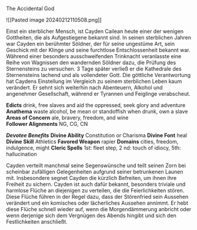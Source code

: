The Accidental God

![[Pasted image 20240212110508.png]]

Einst ein sterblicher Mensch, ist Cayden Cailean heute einer der wenigen Gottheiten, die als Aufgestiegene bekannt sind. In seinen sterblichen Jahren war Cayden ein berühmter Söldner, der für seine ungestüme Art, sein Geschick mit der Klinge und seine furchtlose Entschlossenheit bekannt war. Während einer besonders ausschweifenden Trinknacht veranlasste eine Reihe von Wagnissen den wandernden Söldner dazu, die Prüfung des Sternensteins zu versuchen. 3 Tage später verließ er die Kathedrale des Sternensteins lachend und als vollendeter Gott. Die göttliche Verantwortung hat Caydens Einstellung im Vergleich zu seinem sterblichen Leben kaum verändert. Er sehnt sich weiterhin nach Abenteuern, Alkohol und angenehmer Gesellschaft, während er Tyrannen und Feiglinge verabscheut.

**Edicts** drink, free slaves and aid the oppressed, seek glory and adventure  
**Anathema** waste alcohol, be mean or standoffish when drunk, own a slave  
**Areas of Concern** ale, bravery, freedom, and wine  
**Follower Alignments** NG, CG, CN

***Devotee Benefits***
**Divine Ability** Constitution or Charisma
**Divine Font** heal
**Divine Skill** Athletics
**Favored Weapon** rapier
**Domains** cities, freedom, indulgence, might
**Cleric Spells** 1st: fleet step, 2
nd: touch of idiocy, 5th: hallucination

Cayden verteilt manchmal seine Segenswünsche und teilt seinen Zorn bei scheinbar zufälligen Gelegenheiten aufgrund seiner betrunkenen Launen mit. Insbesondere segnet Cayden die kürzlich Befreiten, um ihnen ihre Freiheit zu sichern. Cayden ist auch dafür bekannt, besonders triviale und harmlose Flüche an diejenigen zu verteilen, die die Feierlichkeiten stören. Diese Flüche führen in der Regel dazu, dass der Störenfried sein Aussehen verändert und ein komisches oder lächerliches Aussehen annimmt. Er hebt diese Flüche schnell wieder auf, wenn die Morgendämmerung anbricht oder wenn derjenige sich dem Vergnügen des Abends hingibt und sich den Festlichkeiten anschließt.